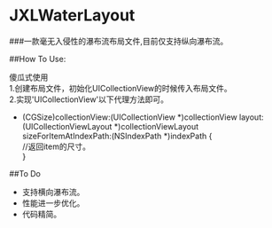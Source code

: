 # JXLWaterLayout



###一款毫无入侵性的瀑布流布局文件,目前仅支持纵向瀑布流。

##How To Use:

傻瓜式使用    
1.创建布局文件，初始化UICollectionView的时候传入布局文件。   
2.实现'UICollectionView'以下代理方法即可。

- (CGSize)collectionView:(UICollectionView *)collectionView layout:(UICollectionViewLayout *)collectionViewLayout sizeForItemAtIndexPath:(NSIndexPath *)indexPath {    
//返回item的尺寸。    
}    

##To Do
- 支持横向瀑布流。
- 性能进一步优化。
- 代码精简。

